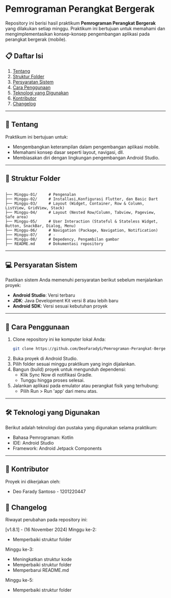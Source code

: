 # Pemrograman Perangkat Bergerak  

Repository ini berisi hasil praktikum **Pemrograman Perangkat Bergerak** yang dilakukan setiap minggu. Praktikum ini bertujuan untuk memahami dan mengimplementasikan konsep-konsep pengembangan aplikasi pada perangkat bergerak (mobile).

## 📋 Daftar Isi  
1. [Tentang](#tentang)  
2. [Struktur Folder](#struktur-folder)  
3. [Persyaratan Sistem](#persyaratan-sistem)  
4. [Cara Penggunaan](#cara-penggunaan)  
5. [Teknologi yang Digunakan](#teknologi-yang-digunakan)  
6. [Kontributor](#kontributor)  
7.  [Changelog](#changelog)

---

## 📖 Tentang  
Praktikum ini bertujuan untuk:  
- Mengembangkan keterampilan dalam pengembangan aplikasi mobile.  
- Memahami konsep dasar seperti layout, navigasi, dll.  
- Membiasakan diri dengan lingkungan pengembangan Android Studio.  

---

## 📂 Struktur Folder  
```  

├── Minggu-01/     # Pengenalan
├── Minggu-02/     # Installasi,Konfigurasi Flutter, dan Basic Dart
├── Minggu-03/     # Layout (Widget, Container, Row & Column, ListView, GridView, Stack)
├── Minggu-04/     # Layout (Nested Row/Column, Tabview, Pageview, Safe area) 
├── Minggu-05/     # User Interaction (Stateful & Stateless Widget, Button, SnackBar, Dialog, Menu)
├── Minggu-06/     # Navigation (Package, Navigation, Notification)  
├── Minggu-07/     # - 
├── Minggu-08/     # Depedency, Pengambilan gambar  
├── README.md      # Dokumentasi repository  

```
---

## 💻 Persyaratan Sistem  
Pastikan sistem Anda memenuhi persyaratan berikut sebelum menjalankan proyek:  

- **Android Studio**: Versi terbaru  
- **JDK**: Java Development Kit versi 8 atau lebih baru  
- **Android SDK**: Versi sesuai kebutuhan proyek  

---

## 🚀 Cara Penggunaan  
1. Clone repository ini ke komputer lokal Anda:  
   ```bash
   git clone https://github.com/DeoFaradyS/Pemrograman-Perangkat-Bergerak.git  
2. Buka proyek di Android Studio.
3. Pilih folder sesuai minggu praktikum yang ingin dijalankan.
4. Bangun (build) proyek untuk mengunduh dependensi:
    - Klik Sync Now di notifikasi Gradle.
    - Tunggu hingga proses selesai.
5. Jalankan aplikasi pada emulator atau perangkat fisik yang terhubung:
    - Pilih Run > Run 'app' dari menu atas.

---

## 🛠 Teknologi yang Digunakan
Berikut adalah teknologi dan pustaka yang digunakan selama praktikum:
- Bahasa Pemrograman: Kotlin
- IDE: Android Studio
- Framework: Android Jetpack Components

---

## 🤝 Kontributor
Proyek ini dikerjakan oleh:
- Deo Farady Santoso - 1201220447

## 📜 Changelog
Riwayat perubahan pada repository ini:

[v1.8.1] - (16 November 2024)
Minggu ke-2:
- Memperbaiki struktur folder

Minggu ke-3:
- Meningkatkan struktur kode
- Memperbaiki struktur folder
- Memperbarui README.md

Minggu ke-5:
- Memperbaiki struktur folder
